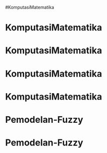 #KomputasiMatematika
# KomputasiMatematika
# KomputasiMatematika
# KomputasiMatematika
# KomputasiMatematika
# Pemodelan-Fuzzy
# Pemodelan-Fuzzy

